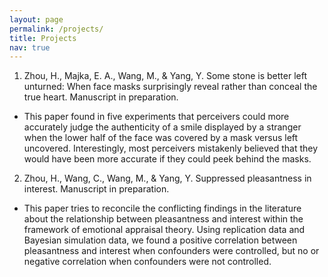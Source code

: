 ```yaml
---
layout: page
permalink: /projects/
title: Projects
nav: true
---
```


1. Zhou, H., Majka, E. A., Wang, M., & Yang, Y. Some stone is better left unturned: When face masks surprisingly reveal rather than conceal the true heart. Manuscript in preparation.

-	This paper found in five experiments that perceivers could more accurately judge the authenticity of a smile displayed by a stranger when the lower half of the face was covered by a mask versus left uncovered. Interestingly, most perceivers mistakenly believed that they would have been more accurate if they could peek behind the masks.  

2. Zhou, H., Wang, C., Wang, M., & Yang, Y. Suppressed pleasantness in interest. Manuscript in preparation.

-	This paper tries to reconcile the conflicting findings in the literature about the relationship between pleasantness and interest within the framework of emotional appraisal theory. Using replication data and Bayesian simulation data, we found a positive correlation between pleasantness and interest when confounders were controlled, but no or negative correlation when confounders were not controlled. 


